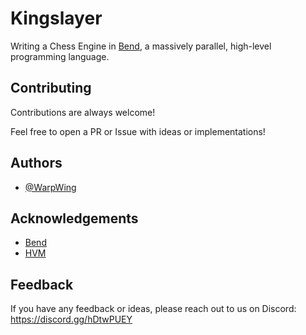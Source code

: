 # Kingslayer 

Writing a Chess Engine in [Bend](https://github.com/HigherOrderCO/Bend/tree/main), a massively parallel, high-level programming language.


## Contributing

Contributions are always welcome!

Feel free to open a PR or Issue with ideas or implementations!


## Authors

- [@WarpWing](https://www.github.com/WarpWing)


## Acknowledgements

 - [Bend](https://github.com/HigherOrderCO/Bend)
 - [HVM](https://github.com/HigherOrderCO/HVM)


## Feedback

If you have any feedback or ideas, please reach out to us on Discord: https://discord.gg/hDtwPUEY
